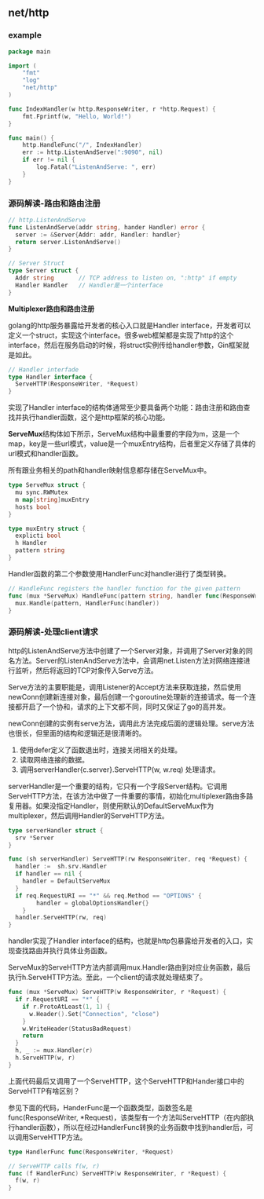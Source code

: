 ## net/http

### example

```go
package main

import (
	"fmt"
	"log"
	"net/http"
)

func IndexHandler(w http.ResponseWriter, r *http.Request) {
	fmt.Fprintf(w, "Hello, World!")
}

func main() {
	http.HandleFunc("/", IndexHandler)
	err := http.ListenAndServe(":9090", nil)
	if err != nil {
		log.Fatal("ListenAndServe: ", err)
	}
}
```

### 源码解读-路由和路由注册

```go
// http.ListenAndServe
func ListenAndServe(addr string, hander Handler) error {
  server := &Server{Addr: addr, Handler: handler}
  return server.ListenAndServe()
}

// Server Struct
type Server struct {
  Addr string       // TCP address to listen on, ":http" if empty
  Handler Handler   // Handler是一个interface
}
```

**Multiplexer路由和路由注册**

golang的http服务暴露给开发者的核心入口就是Handler interface，开发者可以定义一个struct，实现这个interface。很多web框架都是实现了http的这个interface，然后在服务启动的时候，将struct实例传给handler参数，Gin框架就是如此。

```go
// Handler interfade
type Handler interface {
  ServeHTTP(ResponseWriter, *Request)
}
```

实现了Handler interface的结构体通常至少要具备两个功能：路由注册和路由查找并执行handler函数，这个是http框架的核心功能。

**ServeMux**结构体如下所示，ServeMux结构中最重要的字段为m，这是一个map，key是一些url模式，value是一个muxEntry结构，后者里定义存储了具体的url模式和handler函数。

所有跟业务相关的path和handler映射信息都存储在ServeMux中。

```go
type ServeMux struct {
  mu sync.RWMutex
  m map[string]muxEntry
  hosts bool
}

type muxEntry struct {
  explicti bool
  h Handler
  pattern string
}
```

Handler函数的第二个参数使用HandlerFunc对handler进行了类型转换。

```go
// HandleFunc registers the handler function for the given pattern
func (mux *ServeMux) HandleFunc(pattern string, handler func(ResponseWriter, *Request)) {
  mux.Handle(pattern, HandlerFunc(handler))
}
```

### 源码解读-处理client请求

http的ListenAndServe方法中创建了一个Server对象，并调用了Server对象的同名方法。Server的ListenAndServe方法中，会调用net.Listen方法对网络连接进行监听，然后将返回的TCP对象传入Serve方法。

Serve方法的主要职能是，调用Listener的Accept方法来获取连接，然后使用newConn创建新连接对象，最后创建一个goroutine处理新的连接请求。每一个连接都开启了一个协和，请求的上下文都不同，同时又保证了go的高并发。

newConn创建的实例有serve方法，调用此方法完成后面的逻辑处理。serve方法也很长，但里面的结构和逻辑还是很清晰的。

1. 使用defer定义了函数退出时，连接关闭相关的处理。
2. 读取网络连接的数据。
3. 调用serverHandler{c.server}.ServeHTTP(w, w.req) 处理请求。

serverHandler是一个重要的结构，它只有一个字段Server结构。它调用ServeHTTP方法，在该方法中做了一件重要的事情，初始化multiplexer路由多路复用器。如果没指定Handler，则使用默认的DefaultServeMux作为multiplexer，然后调用Handler的ServeHTTP方法。

```go
type serverHandler struct {
  srv *Server
}

func (sh serverHandler) ServeHTTP(rw ResponseWriter, req *Request) {
  handler :=  sh.srv.Handler
  if handler == nil {
    handler = DefaultServeMux
  }
  if req.RequestURI == "*" && req.Method == "OPTIONS" {
		handler = globalOptionsHandler{}
	}
  handler.ServeHTTP(rw, req)
}
```

handler实现了Handler interface的结构，也就是http包暴露给开发者的入口，实现查找路由并执行具体业务函数。

ServeMux的ServeHTTP方法内部调用mux.Handler路由到对应业务函数，最后执行h.ServeHTTP方法。至此，一个client的请求就处理结束了。

```go
func (mux *ServeMux) ServeHTTP(w ResponseWriter, r *Request) {
  if r.RequestURI == "*" {
    if r.ProtoAtLeast(1, 1) {
      w.Header().Set("Connection", "close")
    }
    w.WriteHeader(StatusBadRequest)
    return
  }
  h, _ := mux.Handler(r)
  h.ServeHTTP(w, r)
}
```



上面代码最后又调用了一个ServeHTTP，这个ServeHTTP和Hander接口中的ServeHTTP有啥区别？

参见下面的代码，HanderFunc是一个函数类型，函数签名是func(ResponseWriter, *Request)，该类型有一个方法叫ServeHTTP（在内部执行handler函数），所以在经过HandlerFunc转换的业务函数中找到handler后，可以调用ServeHTTP方法。

```go
type HandlerFunc func(ResponseWriter, *Request)

// ServeHTTP calls f(w, r)
func (f HandlerFunc) ServeHTTP(w ResponseWriter, r *Request) {
  f(w, r)
}
```

